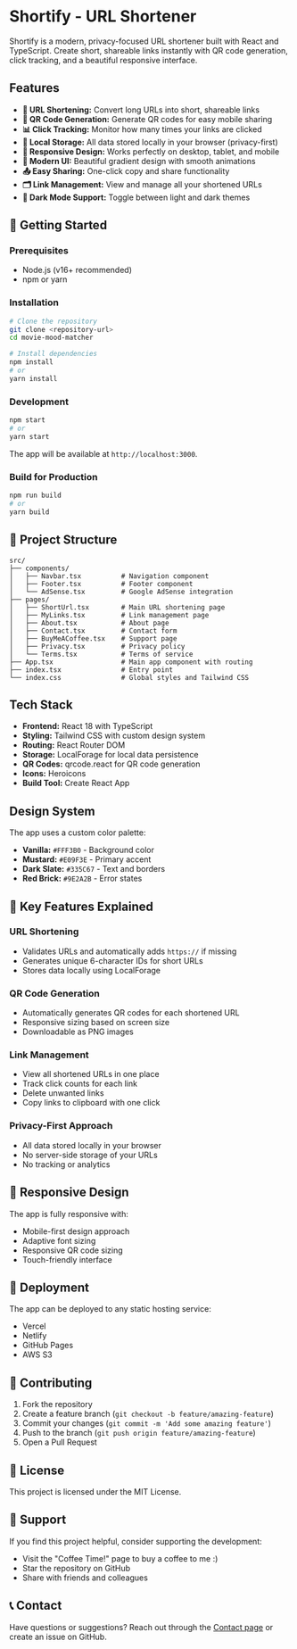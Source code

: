 # Shortify - URL Shortener

Shortify is a modern, privacy-focused URL shortener built with React and TypeScript. Create short, shareable links instantly with QR code generation, click tracking, and a beautiful responsive interface.

## Features

- **🔗 URL Shortening:** Convert long URLs into short, shareable links
- **📱 QR Code Generation:** Generate QR codes for easy mobile sharing
- **📊 Click Tracking:** Monitor how many times your links are clicked
- **💾 Local Storage:** All data stored locally in your browser (privacy-first)
- **📱 Responsive Design:** Works perfectly on desktop, tablet, and mobile
- **🎨 Modern UI:** Beautiful gradient design with smooth animations
- **📤 Easy Sharing:** One-click copy and share functionality
- **🗂️ Link Management:** View and manage all your shortened URLs
- **🌙 Dark Mode Support:** Toggle between light and dark themes

## 🚀 Getting Started

### Prerequisites

- Node.js (v16+ recommended)
- npm or yarn

### Installation

```bash
# Clone the repository
git clone <repository-url>
cd movie-mood-matcher

# Install dependencies
npm install
# or
yarn install
```

### Development

```bash
npm start
# or
yarn start
```

The app will be available at `http://localhost:3000`.

### Build for Production

```bash
npm run build
# or
yarn build
```

## 📁 Project Structure

```
src/
├── components/
│   ├── Navbar.tsx          # Navigation component
│   ├── Footer.tsx          # Footer component
│   └── AdSense.tsx         # Google AdSense integration
├── pages/
│   ├── ShortUrl.tsx        # Main URL shortening page
│   ├── MyLinks.tsx         # Link management page
│   ├── About.tsx           # About page
│   ├── Contact.tsx         # Contact form
│   ├── BuyMeACoffee.tsx    # Support page
│   ├── Privacy.tsx         # Privacy policy
│   └── Terms.tsx           # Terms of service
├── App.tsx                 # Main app component with routing
├── index.tsx               # Entry point
└── index.css               # Global styles and Tailwind CSS
```

## Tech Stack

- **Frontend:** React 18 with TypeScript
- **Styling:** Tailwind CSS with custom design system
- **Routing:** React Router DOM
- **Storage:** LocalForage for local data persistence
- **QR Codes:** qrcode.react for QR code generation
- **Icons:** Heroicons
- **Build Tool:** Create React App

## Design System

The app uses a custom color palette:

- **Vanilla:** `#FFF3B0` - Background color
- **Mustard:** `#E09F3E` - Primary accent
- **Dark Slate:** `#335C67` - Text and borders
- **Red Brick:** `#9E2A2B` - Error states

## 🔧 Key Features Explained

### URL Shortening

- Validates URLs and automatically adds `https://` if missing
- Generates unique 6-character IDs for short URLs
- Stores data locally using LocalForage

### QR Code Generation

- Automatically generates QR codes for each shortened URL
- Responsive sizing based on screen size
- Downloadable as PNG images

### Link Management

- View all shortened URLs in one place
- Track click counts for each link
- Delete unwanted links
- Copy links to clipboard with one click

### Privacy-First Approach

- All data stored locally in your browser
- No server-side storage of your URLs
- No tracking or analytics

## 📱 Responsive Design

The app is fully responsive with:

- Mobile-first design approach
- Adaptive font sizing
- Responsive QR code sizing
- Touch-friendly interface

## 🚀 Deployment

The app can be deployed to any static hosting service:

- Vercel
- Netlify
- GitHub Pages
- AWS S3

## 🤝 Contributing

1. Fork the repository
2. Create a feature branch (`git checkout -b feature/amazing-feature`)
3. Commit your changes (`git commit -m 'Add some amazing feature'`)
4. Push to the branch (`git push origin feature/amazing-feature`)
5. Open a Pull Request

## 📄 License

This project is licensed under the MIT License.

## 🙏 Support

If you find this project helpful, consider supporting the development:

- Visit the "Coffee Time!" page to buy a coffee to me :)
- Star the repository on GitHub
- Share with friends and colleagues

## 📞 Contact

Have questions or suggestions? Reach out through the [Contact page](/contact) or create an issue on GitHub.
